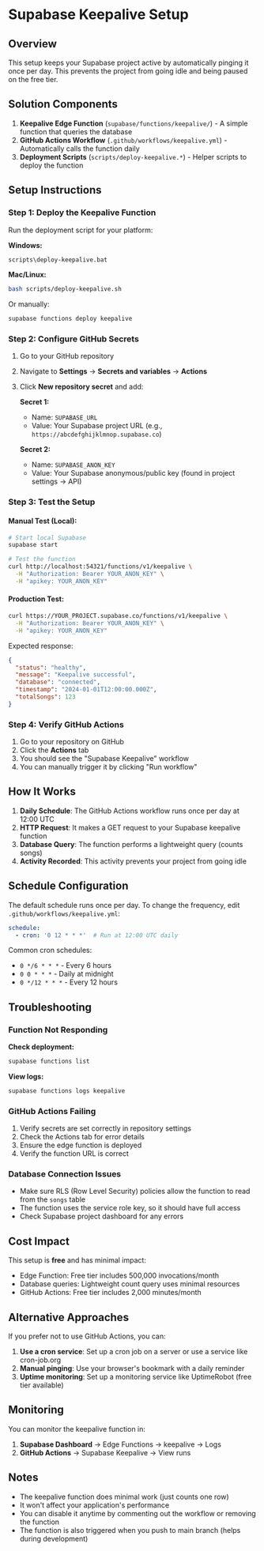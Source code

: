# Supabase Keepalive Setup

## Overview

This setup keeps your Supabase project active by automatically pinging it once per day. This prevents the project from going idle and being paused on the free tier.

## Solution Components

1. **Keepalive Edge Function** (`supabase/functions/keepalive/`) - A simple function that queries the database
2. **GitHub Actions Workflow** (`.github/workflows/keepalive.yml`) - Automatically calls the function daily
3. **Deployment Scripts** (`scripts/deploy-keepalive.*`) - Helper scripts to deploy the function

## Setup Instructions

### Step 1: Deploy the Keepalive Function

Run the deployment script for your platform:

**Windows:**
```bash
scripts\deploy-keepalive.bat
```

**Mac/Linux:**
```bash
bash scripts/deploy-keepalive.sh
```

Or manually:
```bash
supabase functions deploy keepalive
```

### Step 2: Configure GitHub Secrets

1. Go to your GitHub repository
2. Navigate to **Settings** → **Secrets and variables** → **Actions**
3. Click **New repository secret** and add:

   **Secret 1:**
   - Name: `SUPABASE_URL`
   - Value: Your Supabase project URL (e.g., `https://abcdefghijklmnop.supabase.co`)

   **Secret 2:**
   - Name: `SUPABASE_ANON_KEY`
   - Value: Your Supabase anonymous/public key (found in project settings → API)

### Step 3: Test the Setup

#### Manual Test (Local):
```bash
# Start local Supabase
supabase start

# Test the function
curl http://localhost:54321/functions/v1/keepalive \
  -H "Authorization: Bearer YOUR_ANON_KEY" \
  -H "apikey: YOUR_ANON_KEY"
```

#### Production Test:
```bash
curl https://YOUR_PROJECT.supabase.co/functions/v1/keepalive \
  -H "Authorization: Bearer YOUR_ANON_KEY" \
  -H "apikey: YOUR_ANON_KEY"
```

Expected response:
```json
{
  "status": "healthy",
  "message": "Keepalive successful",
  "database": "connected",
  "timestamp": "2024-01-01T12:00:00.000Z",
  "totalSongs": 123
}
```

### Step 4: Verify GitHub Actions

1. Go to your repository on GitHub
2. Click the **Actions** tab
3. You should see the "Supabase Keepalive" workflow
4. You can manually trigger it by clicking "Run workflow"

## How It Works

1. **Daily Schedule**: The GitHub Actions workflow runs once per day at 12:00 UTC
2. **HTTP Request**: It makes a GET request to your Supabase keepalive function
3. **Database Query**: The function performs a lightweight query (counts songs)
4. **Activity Recorded**: This activity prevents your project from going idle

## Schedule Configuration

The default schedule runs once per day. To change the frequency, edit `.github/workflows/keepalive.yml`:

```yaml
schedule:
  - cron: '0 12 * * *'  # Run at 12:00 UTC daily
```

Common cron schedules:
- `0 */6 * * *` - Every 6 hours
- `0 0 * * *` - Daily at midnight
- `0 */12 * * *` - Every 12 hours

## Troubleshooting

### Function Not Responding

**Check deployment:**
```bash
supabase functions list
```

**View logs:**
```bash
supabase functions logs keepalive
```

### GitHub Actions Failing

1. Verify secrets are set correctly in repository settings
2. Check the Actions tab for error details
3. Ensure the edge function is deployed
4. Verify the function URL is correct

### Database Connection Issues

- Make sure RLS (Row Level Security) policies allow the function to read from the `songs` table
- The function uses the service role key, so it should have full access
- Check Supabase project dashboard for any errors

## Cost Impact

This setup is **free** and has minimal impact:
- Edge Function: Free tier includes 500,000 invocations/month
- Database queries: Lightweight count query uses minimal resources
- GitHub Actions: Free tier includes 2,000 minutes/month

## Alternative Approaches

If you prefer not to use GitHub Actions, you can:

1. **Use a cron service**: Set up a cron job on a server or use a service like cron-job.org
2. **Manual pinging**: Use your browser's bookmark with a daily reminder
3. **Uptime monitoring**: Set up a monitoring service like UptimeRobot (free tier available)

## Monitoring

You can monitor the keepalive function in:
1. **Supabase Dashboard** → Edge Functions → keepalive → Logs
2. **GitHub Actions** → Supabase Keepalive → View runs

## Notes

- The keepalive function does minimal work (just counts one row)
- It won't affect your application's performance
- You can disable it anytime by commenting out the workflow or removing the function
- The function is also triggered when you push to main branch (helps during development)

